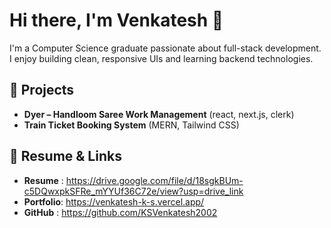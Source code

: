 # Hi there, I'm Venkatesh 👋

I'm a Computer Science graduate passionate about full-stack development. I enjoy building clean, responsive UIs and learning backend technologies.

## 🔧 Projects
- **Dyer – Handloom Saree Work Management** (react, next.js, clerk)
- **Train Ticket Booking System** (MERN, Tailwind CSS)

## 💼 Resume & Links
- **Resume**   : https://drive.google.com/file/d/18sgkBUm-c5DQwxpkSFRe_mYYUf36C72e/view?usp=drive_link
- **Portfolio**: https://venkatesh-k-s.vercel.app/
- **GitHub**   : https://github.com/KSVenkatesh2002
